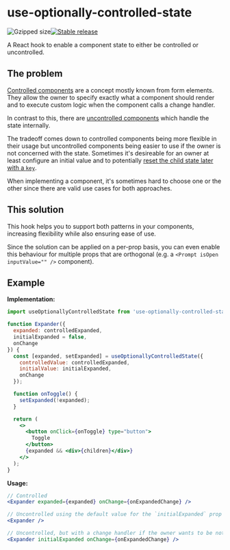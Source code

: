 # use-optionally-controlled-state

![Gzipped size](https://badgen.net/bundlephobia/minzip/use-optionally-controlled-state)[![Stable release](https://img.shields.io/npm/v/use-optionally-controlled-state.svg)](https://npm.im/use-optionally-controlled-state)

A React hook to enable a component state to either be controlled or uncontrolled.

## The problem

[Controlled components](https://reactjs.org/docs/forms.html#controlled-components) are a concept mostly known from form elements. They allow the owner to specify exactly what a component should render and to execute custom logic when the component calls a change handler.

In contrast to this, there are [uncontrolled components](https://reactjs.org/docs/uncontrolled-components.html) which handle the state internally.

The tradeoff comes down to controlled components being more flexible in their usage but uncontrolled components being easier to use if the owner is not concerned with the state. Sometimes it's desireable for an owner at least configure an initial value and to potentially [reset the child state later with a `key`](https://reactjs.org/blog/2018/06/07/you-probably-dont-need-derived-state.html#recommendation-fully-uncontrolled-component-with-a-key).

When implementing a component, it's sometimes hard to choose one or the other since there are valid use cases for both approaches.

## This solution

This hook helps you to support both patterns in your components, increasing flexibility while also ensuring ease of use.

Since the solution can be applied on a per-prop basis, you can even enable this behaviour for multiple props that are orthogonal (e.g. a `<Prompt isOpen inputValue="" />` component).

## Example

**Implementation:**

```jsx
import useOptionallyControlledState from 'use-optionally-controlled-state';

function Expander({
  expanded: controlledExpanded,
  initialExpanded = false,
  onChange
}) {
  const [expanded, setExpanded] = useOptionallyControlledState({
    controlledValue: controlledExpanded,
    initialValue: initialExpanded,
    onChange
  });

  function onToggle() {
    setExpanded(!expanded);
  }

  return (
    <>
      <button onClick={onToggle} type="button">
        Toggle
      </button>
      {expanded && <div>{children}</div>}
    </>
  );
}
```

**Usage:**

```jsx
// Controlled
<Expander expanded={expanded} onChange={onExpandedChange} />

// Uncontrolled using the default value for the `initialExpanded` prop
<Expander />

// Uncontrolled, but with a change handler if the owner wants to be notified
<Expander initialExpanded onChange={onExpandedChange} />
```
